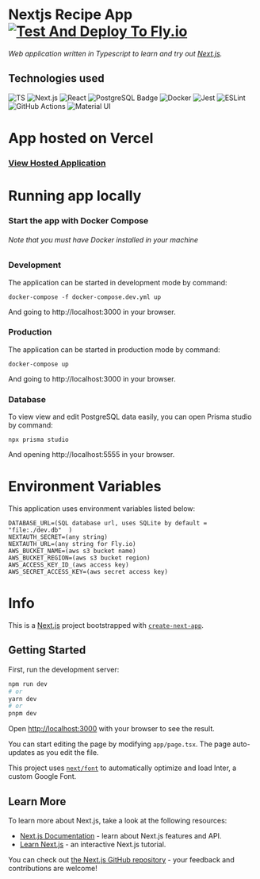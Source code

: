 # Nextjs Recipe App  [![Test And Deploy To Fly.io](https://github.com/lapptomi/nextjs-recipeapp/actions/workflows/fly.yml/badge.svg)](https://github.com/lapptomi/nextjs-recipeapp/actions/workflows/fly.yml)

*Web application written in Typescript to learn and try out [Next.js](https://nextjs.org/).*

## Technologies used  

![TS](https://img.shields.io/badge/TypeScript-007ACC?style=for-the-badge&logo=typescript&logoColor=white)
![Next.js](https://img.shields.io/badge/next.js-000000?style=for-the-badge&logo=nextdotjs&logoColor=white)
![React](https://img.shields.io/badge/React-20232A?style=for-the-badge&logo=react&logoColor=61DAFB)
![PostgreSQL Badge](https://img.shields.io/badge/PostgreSQL-4169E1?logo=postgresql&logoColor=fff&style=for-the-badge)
![Docker](https://img.shields.io/badge/docker-%230db7ed.svg?style=for-the-badge&logo=docker&logoColor=white)
![Jest](https://img.shields.io/badge/Jest-C21325?logo=jest&logoColor=fff&style=for-the-badge)
![ESLint](https://img.shields.io/badge/ESLint-4B3263?style=for-the-badge&logo=eslint&logoColor=white)
![GitHub Actions](https://img.shields.io/badge/github%20actions-%232671E5.svg?style=for-the-badge&logo=githubactions&logoColor=white)
![Material UI](https://img.shields.io/badge/Material--UI-0081CB?style=for-the-badge&logo=mui&logoColor=white)


# App hosted on Vercel
### [View Hosted Application](https://nextjs-recipeapp.vercel.app/)


# Running app locally  

### Start the app with Docker Compose
###### Note that you must have Docker installed in your machine   


### Development
The application can be started in development mode by command:  
```
docker-compose -f docker-compose.dev.yml up
```
And going to http://localhost:3000 in your browser.

### Production
The application can be started in production mode by command:  
```
docker-compose up
```  
And going to http://localhost:3000 in your browser.


### Database
To view view and edit PostgreSQL data easily, you can open Prisma studio by command:  
```
npx prisma studio
```  
And opening http://localhost:5555 in your browser.


# Environment Variables
This application uses environment variables listed below:  
```
DATABASE_URL=(SQL database url, uses SQLite by default = "file:./dev.db"  )
NEXTAUTH_SECRET=(any string)
NEXTAUTH_URL=(any string for Fly.io)
AWS_BUCKET_NAME=(aws s3 bucket name)
AWS_BUCKET_REGION=(aws s3 bucket region)
AWS_ACCESS_KEY_ID_(aws access key)
AWS_SECRET_ACCESS_KEY=(aws secret access key)
```

# Info

This is a [Next.js](https://nextjs.org/) project bootstrapped with [`create-next-app`](https://github.com/vercel/next.js/tree/canary/packages/create-next-app).

## Getting Started

First, run the development server:

```bash
npm run dev
# or
yarn dev
# or
pnpm dev
```

Open [http://localhost:3000](http://localhost:3000) with your browser to see the result.

You can start editing the page by modifying `app/page.tsx`. The page auto-updates as you edit the file.

This project uses [`next/font`](https://nextjs.org/docs/basic-features/font-optimization) to automatically optimize and load Inter, a custom Google Font.


## Learn More

To learn more about Next.js, take a look at the following resources:

- [Next.js Documentation](https://nextjs.org/docs) - learn about Next.js features and API.
- [Learn Next.js](https://nextjs.org/learn) - an interactive Next.js tutorial.

You can check out [the Next.js GitHub repository](https://github.com/vercel/next.js/) - your feedback and contributions are welcome!

